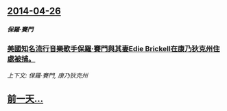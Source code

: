 ## [2014-04-26](/news/2014/04/26/index.md)

##### 保羅·賽門
### [ 美國知名流行音樂歌手保羅·賽門與其妻Edie Brickell在康乃狄克州住處被捕。](/news/2014/04/26/美國知名流行音樂歌手保羅-賽門與其妻Edie-Brickell在康乃狄克州住處被捕.md)
_上下文: 保羅·賽門, 康乃狄克州_

## [前一天...](/news/2014/04/25/index.md)


